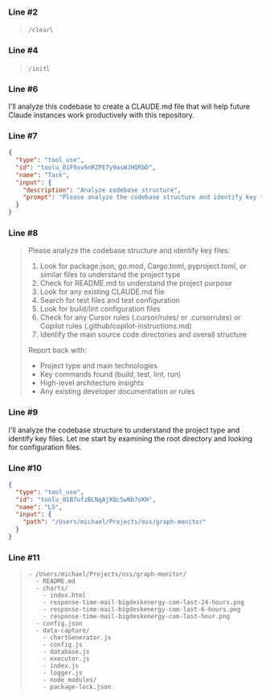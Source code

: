 ### Line #2

> `/clear`\\

### Line #4

> `/init`\\

### Line #6

I'll analyze this codebase to create a CLAUDE.md file that will help future Claude instances work productively with this repository.

### Line #7

```json
{
  "type": "tool_use",
  "id": "toolu_01F9xv6nRZPE7y9asWJHQRbD",
  "name": "Task",
  "input": {
    "description": "Analyze codebase structure",
    "prompt": "Please analyze the codebase structure and identify key files:\n1. Look for package.json, go.mod, Cargo.toml, pyproject.toml, or similar files to understand the project type\n2. Check for README.md to understand the project purpose\n3. Look for any existing CLAUDE.md file\n4. Search for test files and test configuration\n5. Look for build/lint configuration files\n6. Check for any Cursor rules (.cursor/rules/ or .cursorrules) or Copilot rules (.github/copilot-instructions.md)\n7. Identify the main source code directories and overall structure\n\nReport back with:\n- Project type and main technologies\n- Key commands found (build, test, lint, run)\n- High-level architecture insights\n- Any existing developer documentation or rules"
  }
}
```

### Line #8

> Please analyze the codebase structure and identify key files:
> 1. Look for package.json, go.mod, Cargo.toml, pyproject.toml, or similar files to understand the project type
> 2. Check for README.md to understand the project purpose
> 3. Look for any existing CLAUDE.md file
> 4. Search for test files and test configuration
> 5. Look for build/lint configuration files
> 6. Check for any Cursor rules (.cursor/rules/ or .cursorrules) or Copilot rules (.github/copilot-instructions.md)
> 7. Identify the main source code directories and overall structure
> 
> Report back with:
> - Project type and main technologies
> - Key commands found (build, test, lint, run)
> - High-level architecture insights
> - Any existing developer documentation or rules

### Line #9

I'll analyze the codebase structure to understand the project type and identify key files. Let me start by examining the root directory and looking for configuration files.

### Line #10

```json
{
  "type": "tool_use",
  "id": "toolu_01B7ufzBLNqAjXQc5wNb7oKH",
  "name": "LS",
  "input": {
    "path": "/Users/michael/Projects/oss/graph-monitor"
  }
}
```

### Line #11

> ```
> - /Users/michael/Projects/oss/graph-monitor/
>   - README.md
>   - charts/
>     - index.html
>     - response-time-mail-bigdeskenergy-com-last-24-hours.png
>     - response-time-mail-bigdeskenergy-com-last-6-hours.png
>     - response-time-mail-bigdeskenergy-com-last-hour.png
>   - config.json
>   - data-capture/
>     - chartGenerator.js
>     - config.js
>     - database.js
>     - executor.js
>     - index.js
>     - logger.js
>     - node_modules/
>     - package-lock.json